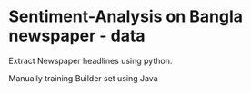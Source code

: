 # Sentiment-Analysis on Bangla newspaper - data
Extract Newspaper headlines using python.

Manually training Builder set using Java
